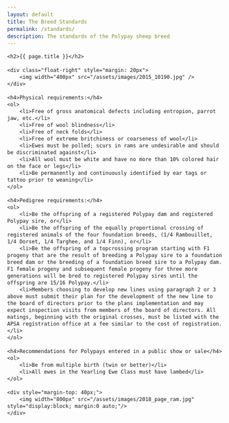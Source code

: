```yaml
---
layout: default
title: The Breed Standards
permalink: /standards/
description: The standards of the Polypay sheep breed
---
```


<div class="polypays">

	<h2>{{ page.title }}</h2>

	<div class="float-right" style="margin: 20px">
		<img width="400px" src="/assets/images/2015_10190.jpg" />
	</div>

	<h4>Physical requirements:</h4>
	<ol>
		<li>Free of gross anatomical defects including entropion, parrot jaw, etc.</li>
		<li>Free of wool blindness</li>
		<li>Free of neck folds</li>
		<li>Free of extreme britchiness or coarseness of wool</li>
		<li>Ewes must be polled; scurs in rams are undesirable and should be discriminated against</li>
		<li>All wool must be white and have no more than 10% colored hair on the face or legs</li>
		<li>Be permanently and continuously identified by ear tags or tattoo prior to weaning</li>
	</ol>

	<h4>Pedigree requirements:</h4>
	<ol>
		<li>Be the offspring of a registered Polypay dam and registered Polypay sire, or</li>
		<li>Be the offspring of the equally proportional crossing of registered animals of the four foundation breeds, (1/4 Rambouillet, 1/4 Dorset, 1/4 Targhee, and 1/4 Finn), or</li>
		<li>Be the offspring of a topcrossing program starting with F1 progeny that are the result of breeding a Polypay sire to a foundation breed dam or the breeding of a foundation breed sire to a Polypay dam. F1 female progeny and subsequent female progeny for three more generations will be bred to registered Polypay sires until the offspring are 15/16 Polypay.</li>
		<li>Members choosing to develop new lines using paragraph 2 or 3 above must submit their plan for the development of the new line to the board of directors prior to the plans implementation and may expect inspection visits from members of the board of directors. All matings, beginning with the original crosses, must be listed with the APSA registration office at a fee similar to the cost of registration.</li>
	</ol>

	<h4>Recommendations for Polypays entered in a public show or sale</h4>
	<ol>
		<li>Be from multiple birth (twin or better)</li>
		<li>All ewes in the Yearling Ewe Class must have lambed</li>
	</ol>

	<div style="margin-top: 40px;">
		<img width="800px" src="/assets/images/2018_page_ram.jpg" style="display:block; margin:0 auto;"/>
	</div>

</div>

